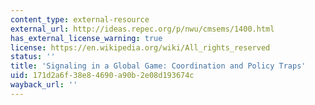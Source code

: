 ```yaml
---
content_type: external-resource
external_url: http://ideas.repec.org/p/nwu/cmsems/1400.html
has_external_license_warning: true
license: https://en.wikipedia.org/wiki/All_rights_reserved
status: ''
title: 'Signaling in a Global Game: Coordination and Policy Traps'
uid: 171d2a6f-38e8-4690-a90b-2e08d193674c
wayback_url: ''
---
```

